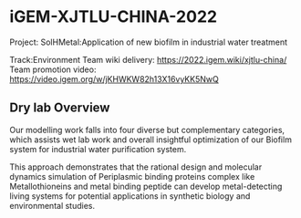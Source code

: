 # iGEM-XJTLU-CHINA-2022
Project: SolHMetal:Application of new biofilm in industrial water treatment

Track:Environment
Team wiki delivery: https://2022.igem.wiki/xjtlu-china/
Team promotion video: https://video.igem.org/w/jKHWKW82h13X16vyKK5NwQ


##  Dry lab Overview
Our modelling work falls into four diverse but complementary categories, which assists wet lab work and overall insightful optimization of our Biofilm system for industrial water purification system.


This approach demonstrates that the rational design and molecular dynamics simulation of Periplasmic binding proteins complex like Metallothioneins and metal binding peptide can develop metal-detecting living systems for potential applications in synthetic biology and environmental studies.



